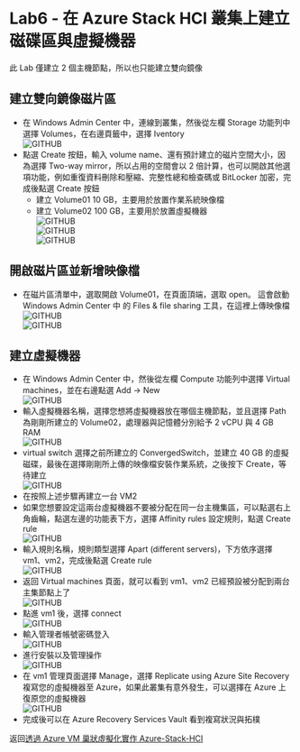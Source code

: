 # Lab6 - 在 Azure Stack HCI 叢集上建立磁碟區與虛擬機器

此 Lab 僅建立 2 個主機節點，所以也只能建立雙向鏡像<br>

## 建立雙向鏡像磁片區

- 在 Windows Admin Center 中，連線到叢集，然後從左欄 Storage 功能列中選擇 Volumes，在右邊頁籤中，選擇 Iventory<br>
![GITHUB](https://github.com/BrianHsing/Azure-Stack-HCI/blob/main/image/stor1.png "stor1")<br>
- 點選 Create 按鈕，輸入 volume name、還有預計建立的磁片空間大小，因為選擇 Two-way mirror，所以占用的空間會以 2 倍計算，也可以開啟其他選項功能，例如重復資料刪除和壓縮、完整性總和檢查碼或 BitLocker 加密，完成後點選 Create 按鈕<br>
  - 建立 Volume01 10 GB，主要用於放置作業系統映像檔<br>
  - 建立 Volume02 100 GB，主要用於放置虛擬機器<br>
![GITHUB](https://github.com/BrianHsing/Azure-Stack-HCI/blob/main/image/stor2.png "stor2")<br>
![GITHUB](https://github.com/BrianHsing/Azure-Stack-HCI/blob/main/image/stor3.png "stor3")<br>
![GITHUB](https://github.com/BrianHsing/Azure-Stack-HCI/blob/main/image/stor4.png "stor4")<br>

## 開啟磁片區並新增映像檔

- 在磁片區清單中，選取開啟 Volume01，在頁面頂端，選取 open。 這會啟動 Windows Admin Center 中 的 Files & file sharing 工具，在這裡上傳映像檔<br>
![GITHUB](https://github.com/BrianHsing/Azure-Stack-HCI/blob/main/image/stor5.png "stor5")<br>
![GITHUB](https://github.com/BrianHsing/Azure-Stack-HCI/blob/main/image/stor7.png "stor7")<br>


## 建立虛擬機器

- 在 Windows Admin Center 中，然後從左欄 Compute 功能列中選擇 Virtual machines，並在右邊點選 Add -> New<br>
![GITHUB](https://github.com/BrianHsing/Azure-Stack-HCI/blob/main/image/vm1.png "vm1")<br>
- 輸入虛擬機器名稱，選擇您想將虛擬機器放在哪個主機節點，並且選擇 Path 為剛剛所建立的 Volume02，處理器與記憶體分別給予 2 vCPU 與 4 GB RAM<br>
![GITHUB](https://github.com/BrianHsing/Azure-Stack-HCI/blob/main/image/vm2.png "vm2")<br>
- virtual switch 選擇之前所建立的 ConvergedSwitch，並建立 40 GB 的虛擬磁碟，最後在選擇剛剛所上傳的映像檔安裝作業系統，之後按下 Create，等待建立<br>
![GITHUB](https://github.com/BrianHsing/Azure-Stack-HCI/blob/main/image/vm3.png "vm3")<br>
- 在按照上述步驟再建立一台 VM2<br>
- 如果您想要設定這兩台虛擬機器不要被分配在同一台主機集區，可以點選右上角齒輪，點選左邊的功能表下方，選擇 Affinity rules 設定規則，點選 Create rule<br>
![GITHUB](https://github.com/BrianHsing/Azure-Stack-HCI/blob/main/image/vm4.png "vm4")<br>
- 輸入規則名稱，規則類型選擇 Apart (different servers)，下方依序選擇 vm1、vm2，完成後點選 Create rule<br>
![GITHUB](https://github.com/BrianHsing/Azure-Stack-HCI/blob/main/image/vm5.png "vm5")<br>
- 返回 Virtual machines 頁面，就可以看到 vm1、vm2 已經預設被分配到兩台主集節點上了<br>
![GITHUB](https://github.com/BrianHsing/Azure-Stack-HCI/blob/main/image/vm6.png "vm6")<br>
- 點進 vm1 後，選擇 connect<br>
![GITHUB](https://github.com/BrianHsing/Azure-Stack-HCI/blob/main/image/vm8.png "vm8")<br>
- 輸入管理者帳號密碼登入<br>
![GITHUB](https://github.com/BrianHsing/Azure-Stack-HCI/blob/main/image/vm9.png "vm9")<br>
- 進行安裝以及管理操作<br>
![GITHUB](https://github.com/BrianHsing/Azure-Stack-HCI/blob/main/image/vm10.png "vm10")<br>
- 在 vm1 管理頁面選擇 Manage，選擇 Replicate using Azure Site Recovery 複寫您的虛擬機器至 Azure，如果此叢集有意外發生，可以選擇在 Azure 上復原您的虛擬機器<br>
![GITHUB](https://github.com/BrianHsing/Azure-Stack-HCI/blob/main/image/vm11.png "vm11")<br>
- 完成後可以在 Azure Recovery Services Vault 看到複寫狀況與拓樸<br>

返回[透過 Azure VM 巢狀虛擬化實作 Azure-Stack-HCI](https://github.com/BrianHsing/Azure-Stack-HCI)<br>
